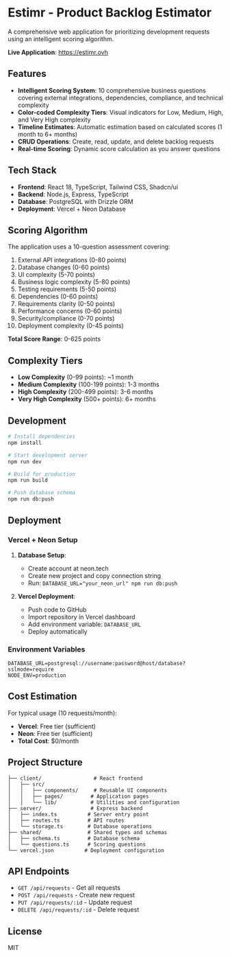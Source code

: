 # Estimr - Product Backlog Estimator

A comprehensive web application for prioritizing development requests using an intelligent scoring algorithm.

**Live Application**: https://estimr.ovh

## Features

- **Intelligent Scoring System**: 10 comprehensive business questions covering external integrations, dependencies, compliance, and technical complexity
- **Color-coded Complexity Tiers**: Visual indicators for Low, Medium, High, and Very High complexity
- **Timeline Estimates**: Automatic estimation based on calculated scores (1 month to 6+ months)
- **CRUD Operations**: Create, read, update, and delete backlog requests
- **Real-time Scoring**: Dynamic score calculation as you answer questions

## Tech Stack

- **Frontend**: React 18, TypeScript, Tailwind CSS, Shadcn/ui
- **Backend**: Node.js, Express, TypeScript
- **Database**: PostgreSQL with Drizzle ORM
- **Deployment**: Vercel + Neon Database

## Scoring Algorithm

The application uses a 10-question assessment covering:

1. External API integrations (0-80 points)
2. Database changes (0-60 points)
3. UI complexity (5-70 points)
4. Business logic complexity (5-80 points)
5. Testing requirements (5-50 points)
6. Dependencies (0-60 points)
7. Requirements clarity (0-50 points)
8. Performance concerns (0-60 points)
9. Security/compliance (0-70 points)
10. Deployment complexity (0-45 points)

**Total Score Range**: 0-625 points

## Complexity Tiers

- **Low Complexity** (0-99 points): ~1 month
- **Medium Complexity** (100-199 points): 1-3 months
- **High Complexity** (200-499 points): 3-6 months
- **Very High Complexity** (500+ points): 6+ months

## Development

```bash
# Install dependencies
npm install

# Start development server
npm run dev

# Build for production
npm run build

# Push database schema
npm run db:push
```

## Deployment

### Vercel + Neon Setup

1. **Database Setup**:
   - Create account at neon.tech
   - Create new project and copy connection string
   - Run: `DATABASE_URL="your_neon_url" npm run db:push`

2. **Vercel Deployment**:
   - Push code to GitHub
   - Import repository in Vercel dashboard
   - Add environment variable: `DATABASE_URL`
   - Deploy automatically

### Environment Variables

```
DATABASE_URL=postgresql://username:password@host/database?sslmode=require
NODE_ENV=production
```

## Cost Estimation

For typical usage (10 requests/month):
- **Vercel**: Free tier (sufficient)
- **Neon**: Free tier (sufficient)
- **Total Cost**: $0/month

## Project Structure

```
├── client/                 # React frontend
│   ├── src/
│   │   ├── components/     # Reusable UI components
│   │   ├── pages/         # Application pages
│   │   └── lib/           # Utilities and configuration
├── server/                # Express backend
│   ├── index.ts          # Server entry point
│   ├── routes.ts         # API routes
│   └── storage.ts        # Database operations
├── shared/               # Shared types and schemas
│   ├── schema.ts         # Database schema
│   └── questions.ts      # Scoring questions
└── vercel.json          # Deployment configuration
```

## API Endpoints

- `GET /api/requests` - Get all requests
- `POST /api/requests` - Create new request
- `PUT /api/requests/:id` - Update request
- `DELETE /api/requests/:id` - Delete request

## License

MIT